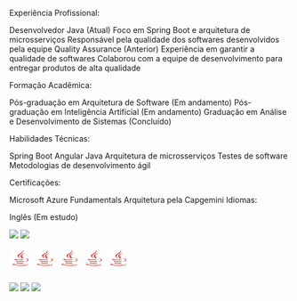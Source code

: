 Experiência Profissional:

Desenvolvedor Java (Atual)
Foco em Spring Boot e arquitetura de microsserviços
Responsável pela qualidade dos softwares desenvolvidos pela equipe
Quality Assurance (Anterior)
Experiência em garantir a qualidade de softwares
Colaborou com a equipe de desenvolvimento para entregar produtos de alta qualidade

Formação Acadêmica:

Pós-graduação em Arquitetura de Software (Em andamento)
Pós-graduação em Inteligência Artificial (Em andamento)
Graduação em Análise e Desenvolvimento de Sistemas (Concluído)

Habilidades Técnicas:

Spring Boot
Angular
Java
Arquitetura de microsserviços
Testes de software
Metodologias de desenvolvimento ágil

Certificações:

Microsoft Azure Fundamentals
Arquitetura pela Capgemini
Idiomas:

Inglês (Em estudo)


  <div>
  <img height="180em" src="https://github-readme-stats.vercel.app/api?username=BrunoDevMiranda&theme=blue-green&hide_border=false&include_all_commits=true&count_private=true)<br/><br/>"/>
  
  <img height="180em" src="https://github-readme-streak-stats.herokuapp.com/?user=BrunoDevMiranda&theme=blue-green&hide_border=false)<br/><br/>"/> 
  </div>


<div style="display: inline_block"><br>
  <img align="center" alt="Bru-Java" height="30" width="40" src="https://raw.githubusercontent.com/devicons/devicon/master/icons/java/java-plain.svg">
  <img align="center" alt="Bru-Java" height="30" width="40" src="https://raw.githubusercontent.com/devicons/devicon/master/icons/java/java-plain.svg">
  <img align="center" alt="Bru-Java" height="30" width="40" src="https://raw.githubusercontent.com/devicons/devicon/master/icons/java/java-plain.svg">
  <img align="center" alt="Bru-Java" height="30" width="40" src="https://raw.githubusercontent.com/devicons/devicon/master/icons/java/java-plain.svg">
  <img align="center" alt="Bru-Java" height="30" width="40" src="https://raw.githubusercontent.com/devicons/devicon/master/icons/java/java-plain.svg">
</div>
  
  ##
 
<div> 
 
  <a href="https://instagram.com/brunomirandabsm" target="_blank"><img src="https://img.shields.io/badge/-Instagram-%23E4405F?style=for-the-badge&logo=instagram&logoColor=white" target="_blank"></a>
  <a href = "mailto:brunomiranda.dev@gmail.com"><img src="https://img.shields.io/badge/-Gmail-%23333?style=for-the-badge&logo=gmail&logoColor=white" target="_blank"></a>
  <a href="https://www.linkedin.com/in/brunomirandabsm/" target="_blank"><img src="https://img.shields.io/badge/-LinkedIn-%230077B5?style=for-the-badge&logo=linkedin&logoColor=white" target="_blank "></a> 
  
 
 
  
</div>
